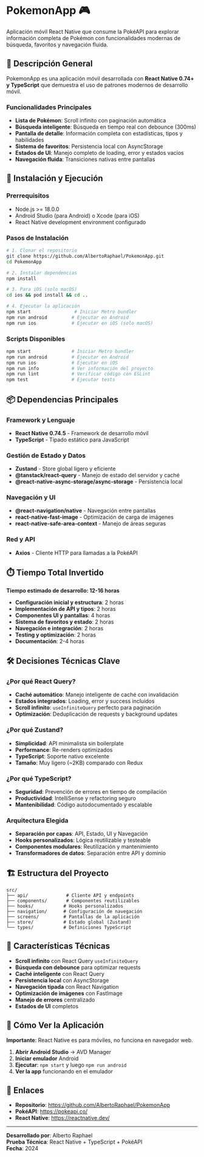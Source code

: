 # PokemonApp 🎮

Aplicación móvil React Native que consume la PokéAPI para explorar información completa de Pokémon con funcionalidades modernas de búsqueda, favoritos y navegación fluida.

## 📱 Descripción General

PokemonApp es una aplicación móvil desarrollada con **React Native 0.74+ y TypeScript** que demuestra el uso de patrones modernos de desarrollo móvil. 

### Funcionalidades Principales

- **Lista de Pokémon**: Scroll infinito con paginación automática
- **Búsqueda inteligente**: Búsqueda en tiempo real con debounce (300ms)
- **Pantalla de detalle**: Información completa con estadísticas, tipos y habilidades
- **Sistema de favoritos**: Persistencia local con AsyncStorage
- **Estados de UI**: Manejo completo de loading, error y estados vacíos
- **Navegación fluida**: Transiciones nativas entre pantallas

## 🚀 Instalación y Ejecución

### Prerrequisitos
- Node.js >= 18.0.0
- Android Studio (para Android) o Xcode (para iOS)
- React Native development environment configurado

### Pasos de Instalación

```bash
# 1. Clonar el repositorio
git clone https://github.com/AlbertoRaphael/PokemonApp.git
cd PokemonApp

# 2. Instalar dependencias
npm install

# 3. Para iOS (solo macOS)
cd ios && pod install && cd ..

# 4. Ejecutar la aplicación
npm start                # Iniciar Metro bundler
npm run android         # Ejecutar en Android
npm run ios             # Ejecutar en iOS (solo macOS)
```

### Scripts Disponibles

```bash
npm start               # Iniciar Metro bundler
npm run android         # Ejecutar en Android
npm run ios             # Ejecutar en iOS
npm run info            # Ver información del proyecto
npm run lint            # Verificar código con ESLint
npm test                # Ejecutar tests
```

## 📦 Dependencias Principales

### Framework y Lenguaje
- **React Native 0.74.5** - Framework de desarrollo móvil
- **TypeScript** - Tipado estático para JavaScript

### Gestión de Estado y Datos
- **Zustand** - Store global ligero y eficiente
- **@tanstack/react-query** - Manejo de estado del servidor y caché
- **@react-native-async-storage/async-storage** - Persistencia local

### Navegación y UI
- **@react-navigation/native** - Navegación entre pantallas
- **react-native-fast-image** - Optimización de carga de imágenes
- **react-native-safe-area-context** - Manejo de áreas seguras

### Red y API
- **Axios** - Cliente HTTP para llamadas a la PokéAPI

## ⏱️ Tiempo Total Invertido

**Tiempo estimado de desarrollo: 12-16 horas**

- **Configuración inicial y estructura**: 2 horas
- **Implementación de API y tipos**: 2 horas
- **Componentes UI y pantallas**: 4 horas
- **Sistema de favoritos y estado**: 2 horas
- **Navegación e integración**: 2 horas
- **Testing y optimización**: 2 horas
- **Documentación**: 2-4 horas

## 🛠️ Decisiones Técnicas Clave

### ¿Por qué React Query?
- **Caché automático**: Manejo inteligente de caché con invalidación
- **Estados integrados**: Loading, error y success incluidos
- **Scroll infinito**: `useInfiniteQuery` perfecto para paginación
- **Optimización**: Deduplicación de requests y background updates

### ¿Por qué Zustand?
- **Simplicidad**: API minimalista sin boilerplate
- **Performance**: Re-renders optimizados
- **TypeScript**: Soporte nativo excelente
- **Tamaño**: Muy ligero (~2KB) comparado con Redux

### ¿Por qué TypeScript?
- **Seguridad**: Prevención de errores en tiempo de compilación
- **Productividad**: IntelliSense y refactoring seguro
- **Mantenibilidad**: Código autodocumentado y escalable

### Arquitectura Elegida
- **Separación por capas**: API, Estado, UI y Navegación
- **Hooks personalizados**: Lógica reutilizable y testeable
- **Componentes modulares**: Reutilización y mantenimiento
- **Transformadores de datos**: Separación entre API y dominio

## 🏗️ Estructura del Proyecto

```
src/
├── api/              # Cliente API y endpoints
├── components/       # Componentes reutilizables
├── hooks/           # Hooks personalizados
├── navigation/      # Configuración de navegación
├── screens/         # Pantallas de la aplicación
├── store/           # Estado global (Zustand)
└── types/           # Definiciones TypeScript
```

## 🎯 Características Técnicas

- **Scroll infinito** con React Query `useInfiniteQuery`
- **Búsqueda con debounce** para optimizar requests
- **Caché inteligente** con React Query
- **Persistencia local** con AsyncStorage
- **Navegación tipada** con React Navigation
- **Optimización de imágenes** con FastImage
- **Manejo de errores** centralizado
- **Estados de UI** completos

## 📱 Cómo Ver la Aplicación

**Importante**: React Native es para móviles, no funciona en navegador web.

1. **Abrir Android Studio** → AVD Manager
2. **Iniciar emulador** Android
3. **Ejecutar**: `npm start` y luego `npm run android`
4. **Ver la app** funcionando en el emulador

## 🔗 Enlaces

- **Repositorio**: https://github.com/AlbertoRaphael/PokemonApp
- **PokéAPI**: https://pokeapi.co/
- **React Native**: https://reactnative.dev/

---

**Desarrollado por**: Alberto Raphael  
**Prueba Técnica**: React Native + TypeScript + PokéAPI  
**Fecha**: 2024